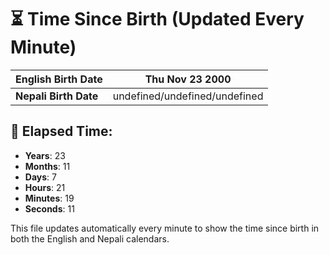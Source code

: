 # ⏳ Time Since Birth (Updated Every Minute)

| **English Birth Date** | Thu Nov 23 2000 |
|------------------------|-------------------------------------|
| **Nepali Birth Date**  | undefined/undefined/undefined                  |

## 📅 Elapsed Time:

- **Years**: 23
- **Months**: 11
- **Days**: 7
- **Hours**: 21
- **Minutes**: 19
- **Seconds**: 11

This file updates automatically every minute to show the time since birth in both the English and Nepali calendars.